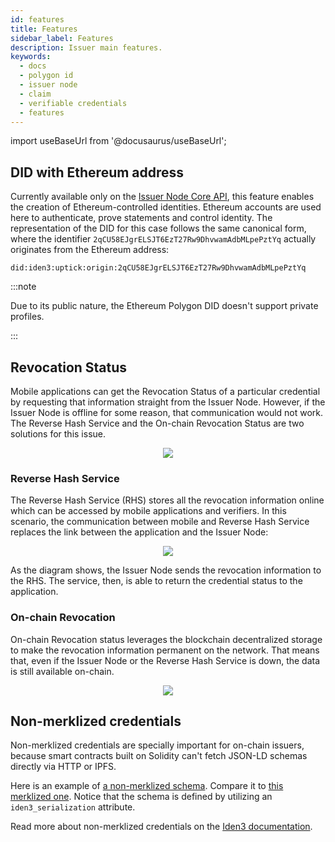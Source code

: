 ```yaml
---
id: features
title: Features
sidebar_label: Features
description: Issuer main features.
keywords:
  - docs
  - polygon id
  - issuer node
  - claim
  - verifiable credentials
  - features
---
```


import useBaseUrl from '@docusaurus/useBaseUrl';

## DID with Ethereum address

Currently available only on the [Issuer Node Core API](/docs/issuer/issuer-core.md), this feature enables the creation of Ethereum-controlled identities. Ethereum accounts are used here to authenticate, prove statements and control identity.
The representation of the DID for this case follows the same canonical form, where the identifier `2qCU58EJgrELSJT6EzT27Rw9DhvwamAdbMLpePztYq` actually originates from the Ethereum address:

```
did:iden3:uptick:origin:2qCU58EJgrELSJT6EzT27Rw9DhvwamAdbMLpePztYq
```

:::note

Due to its public nature, the Ethereum Polygon DID doesn't support private profiles.

:::

## Revocation Status

Mobile applications can get the Revocation Status of a particular credential by requesting that information straight from the Issuer Node. However, if the Issuer Node is offline for some reason, that communication would not work. The Reverse Hash Service and the On-chain Revocation Status are two solutions for this issue.

<div align="center">
<img src= {useBaseUrl("img/without-rhs.png")} align="center" />
</div>

### Reverse Hash Service

The Reverse Hash Service (RHS) stores all the revocation information online which can be accessed by mobile applications and verifiers. In this scenario, the communication between mobile and Reverse Hash Service replaces the link between the application and the Issuer Node:

<div align="center">
<img src= {useBaseUrl("img/rhs.png")} align="center" />
</div>

As the diagram shows, the Issuer Node sends the revocation information to the RHS. The service, then, is able to return the credential status to the application.

### On-chain Revocation

On-chain Revocation status leverages the blockchain decentralized storage to make the revocation information permanent on the network. That means that, even if the Issuer Node or the Reverse Hash Service is down, the data is still available on-chain.

<div align="center">
<img src= {useBaseUrl("img/blockchain.png")} align="center" />
</div>

## Non-merklized credentials

Non-merklized credentials are specially important for on-chain issuers, because smart contracts built on Solidity can't fetch JSON-LD schemas directly via HTTP or IPFS.

Here is an example of [a non-merklized schema](https://github.com/iden3/claim-schema-vocab/blob/main/schemas/json-ld/player-nonmerklized.jsonld). Compare it to [this merklized one](https://github.com/iden3/claim-schema-vocab/blob/main/schemas/json-ld/kyc-v4.jsonld). Notice that the schema is defined by utilizing an `iden3_serialization` attribute.

Read more about non-merklized credentials on the [Iden3 documentation](https://docs.iden3.io/protocol/non-merklized/).
